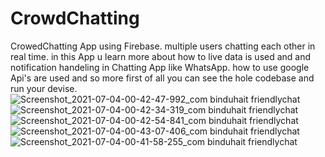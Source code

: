 # CrowdChatting
CrowedChatting App using Firebase. multiple users chatting each other in real time.
in this App u learn more about how to live data is used and and notification handeling in Chatting App like WhatsApp.
how to use google Api's are used and so more 
first of all you can see the hole codebase and run your devise.
![Screenshot_2021-07-04-00-42-47-992_com binduhait friendlychat](https://user-images.githubusercontent.com/72141546/124434737-db0d2400-dd91-11eb-9d46-4a422503f539.jpg)
![Screenshot_2021-07-04-00-42-34-319_com binduhait friendlychat](https://user-images.githubusercontent.com/72141546/124434743-de081480-dd91-11eb-8c50-c212a386f582.jpg)
![Screenshot_2021-07-04-00-42-54-841_com binduhait friendlychat](https://user-images.githubusercontent.com/72141546/124434757-e1030500-dd91-11eb-8891-b2e2c3a58617.jpg)
![Screenshot_2021-07-04-00-43-07-406_com binduhait friendlychat](https://user-images.githubusercontent.com/72141546/124434769-e4968c00-dd91-11eb-805a-91a196321d81.jpg)
![Screenshot_2021-07-04-00-41-58-255_com binduhait friendlychat](https://user-images.githubusercontent.com/72141546/124434777-e6f8e600-dd91-11eb-9d08-9bd286acfa15.jpg)
